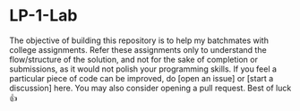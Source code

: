 # LP-1-Lab

The objective of building this repository is to help my batchmates with college assignments. Refer these assignments only to understand the flow/structure of the solution, and not for the sake of completion or submissions, as it would not polish your programming skills. If you feel a particular piece of code can be improved, do [open an issue] or [start a discussion] here. You may also consider opening a pull request. Best of luck 👍

